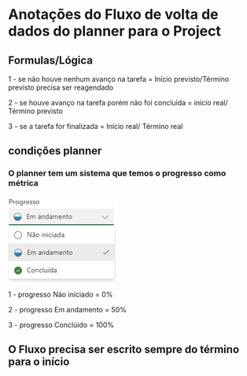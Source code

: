 # Anotações do Fluxo de volta de dados do planner para o Project

<!-- Contexto em si -->

## Formulas/Lógica

1 -  se não houve nenhum avanço na tarefa = Início previsto/Término previsto precisa ser reagendado

2 - se houve avanço na tarefa porém não foi concluída = início real/ Término previsto

3 - se a tarefa for finalizada = Início real/ Término real

<!-- como o planner funciona -->

## condições planner

### O planner tem um sistema que temos o progresso como métrica 
![Alt text](image.png)

1 - progresso Não iníciado = 0%

2 - progresso Em andamento = 50%

3 - progresso Conclúido = 100%

<!-- Observações -->

## O Fluxo precisa ser escrito sempre do término para o início


